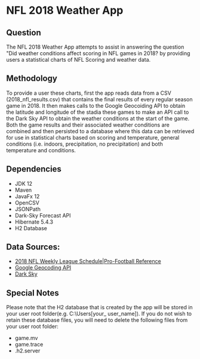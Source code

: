 # NFL 2018 Weather App

## Question
The NFL 2018 Weather App attempts to assist in answering the question "Did weather conditions affect scoring in NFL games in 2018? by
providing users a statistical charts of NFL Scoring and weather data.

## Methodology
To provide a user these charts, first the app reads data from a CSV (2018_nfl_results.csv) that contains the final results
of every regular season game in 2018. It then makes calls to the Google Geocoiding API to obtain the latitude and longitude
of the stadia these games to make an API call to the Dark Sky API to obtain the weather conditions at the start of the game.
Both the game results and their associated weather conditions are combined and then persisted to a database where this data
can be retrieved for use in statistical charts based on scoring and temperature, general conditions (i.e. indoors, precipitation,
no precipitation) and both temperature and conditions.

## Dependencies
* JDK 12
* Maven
* JavaFx 12
* OpenCSV
* JSONPath
* Dark-Sky Forecast API
* Hibernate 5.4.3
* H2 Database


## Data Sources:
* [2018 NFL Weekly League Schedule|Pro-Football Reference](https://www.pro-football-reference.com/years/2018/games.htm)
* [Google Geocoding API](https://developers.google.com/maps/documentation/geocoding/start?utm_source=google&utm_medium=cpc&utm_campaign=FY18-Q2-global-demandgen-paidsearchonnetworkhouseads-cs-maps_contactsal_saf&utm_content=text-ad-none-none-DEV_c-CRE_315916117598-ADGP_Hybrid+%7C+AW+SEM+%7C+BKWS+~+Google+Maps+Geocoding+API-KWID_43700039136946117-kwd-300650646186-userloc_9014241&utm_term=KW_google%20geocoding%20api-ST_google+geocoding+api&gclid=CN2w8uHzv-MCFWGlZQodAO4Bww)
* [Dark Sky](https://darksky.net/dev)

## Special Notes
Please note that the H2 database that is created by the app will be stored in your user root folder(e.g. C:\Users\[your_
user_name]). If you do not wish to retain these database files, you will need to delete the following files from your user
root folder:
* game.mv
* game.trace
* .h2.server
